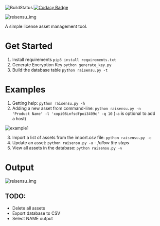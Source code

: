 ![BuildStatus](https://img.shields.io/badge/build-success-brightgreen)  [![Codacy Badge](https://api.codacy.com/project/badge/Grade/d01dd77641f1470ba362255f9c7d7a58)](https://app.codacy.com/manual/cjh30/Raisensu?utm_source=github.com&utm_medium=referral&utm_content=schnipdip/Raisensu&utm_campaign=Badge_Grade_Dashboard)

![reisensu_img](https://funkyimg.com/i/373GZ.png)

A simple license asset management tool.


# Get Started



1. Install requirements `pip3 install requirements.txt`
1. Generate Encryption Key `python generate_key.py`
1. Build the database table `python raisensu.py -t`

# Examples

1. Getting help: `python raisensu.py -h`
2. Adding a new asset from command-line: `python raisensu.py -n 'Product Name' -l 'xopi08infsdfpoi3409c' -q 10` (`-a` is optional to add a host)

![example1](https://funkyimg.com/i/373Jh.png)

3. Import a list of assets from the import.csv file: `python raisensu.py -c`
4. Update an asset: `python raisensu.py -u` - _follow the steps_
5. View all assets in the database: `python raisensu.py -v`

# Output
![reisensu_img](https://funkyimg.com/i/373JH.png)

## TODO:

- Delete all assets
- Export database to CSV
- Select NAME output
